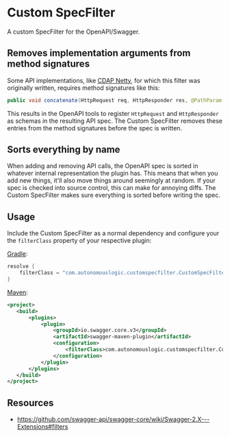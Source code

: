 # Custom SpecFilter
A custom SpecFilter for the OpenAPI/Swagger.

## Removes implementation arguments from method signatures
Some API implementations, like [CDAP Netty](https://github.com/cdapio/netty-http), for which this filter was originally
written, requires method signatures like this:
```java
public void concatenate(HttpRequest req, HttpResponder res, @PathParam("str1") String str1, @PathParam("str2") String str2)
```
This results in the OpenAPI tools to register `HttpRequest` and `HttpResponder` as schemas in the resulting API spec.
The Custom SpecFilter removes these entries from the method signatures before the spec is written.

## Sorts everything by name
When adding and removing API calls, the OpenAPI spec is sorted in whatever internal representation the plugin has.
This means that when you add new things, it'll also move things around seemingly at random.
If your spec is checked into source control, this can make for annoying diffs.
The Custom SpecFilter makes sure everything is sorted before writing the spec.

## Usage
Include the Custom SpecFilter as a normal dependency and configure your the `filterClass` property of your respective
plugin:

[Gradle](https://github.com/swagger-api/swagger-core/tree/master/modules/swagger-gradle-plugin):
```groovy
resolve {
    filterClass = "com.autonomouslogic.customspecfilter.CustomSpecFilter"
}
```

[Maven](https://github.com/swagger-api/swagger-core/tree/master/modules/swagger-maven-plugin):
```xml
<project>
   <build>
       <plugins>
           <plugin>
               <groupId>io.swagger.core.v3</groupId>
               <artifactId>swagger-maven-plugin</artifactId>
               <configuration>
                   <filterClass>com.autonomouslogic.customspecfilter.CustomSpecFilter</filterClass>
               </configuration>
           </plugin>
       </plugins>
   </build>
</project>
```

## Resources
* https://github.com/swagger-api/swagger-core/wiki/Swagger-2.X---Extensions#filters
